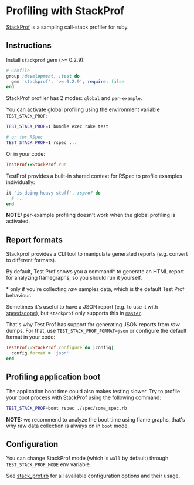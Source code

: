 # Profiling with StackProf

[StackProf](https://github.com/tmm1/stackprof) is a sampling call-stack profiler for ruby.

## Instructions

Install `stackprof` gem (>= 0.2.9):

```ruby
# Gemfile
group :development, :test do
  gem 'stackprof', '>= 0.2.9', require: false
end
```

StackProf profiler has 2 modes: `global` and `per-example`.

You can activate global profiling using the environment variable `TEST_STACK_PROF`:

```sh
TEST_STACK_PROF=1 bundle exec rake test

# or for RSpec
TEST_STACK_PROF=1 rspec ...
```

Or in your code:

```ruby
TestProf::StackProf.run
```

TestProf provides a built-in shared context for RSpec to profile examples individually:

```ruby
it 'is doing heavy stuff', :sprof do
  # ...
end
```

**NOTE:** per-example profiling doesn't work when the global profiling is activated.

## Report formats

Stackprof provides a CLI tool to manipulate generated reports (e.g. convert to different formats).

By default, Test Prof shows you a command\* to generate an HTML report for analyzing flamegraphs, so you should run it yourself.

\* only if you're collecting _raw_ samples data, which is the default Test Prof behaviour.

Sometimes it's useful to have a JSON report (e.g. to use it with [speedscope](https://www.speedscope.app)), but `stackprof` only supports this in [`master`](https://github.com/tmm1/stackprof/pull/103).

That's why Test Prof has support for generating JSON reports from _raw_ dumps. For that, use `TEST_STACK_PROF_FORMAT=json` or configure the default format in your code:

```ruby
TestProf::StackProf.configure do |config|
  config.format = 'json'
end
```

## Profiling application boot

The application boot time could also makes testing slower. Try to profile your boot process with StackProf using the following command:

```sh
TEST_STACK_PROF=boot rspec ./spec/some_spec.rb
```

**NOTE:** we recommend to analyze the boot time using flame graphs, that's why raw data collection is always on in `boot` mode.

## Configuration

You can change StackProf mode (which is `wall` by default) through `TEST_STACK_PROF_MODE` env variable.

See [stack_prof.rb](https://github.com/palkan/test-prof/tree/master/lib/test_prof/stack_prof.rb) for all available configuration options and their usage.
